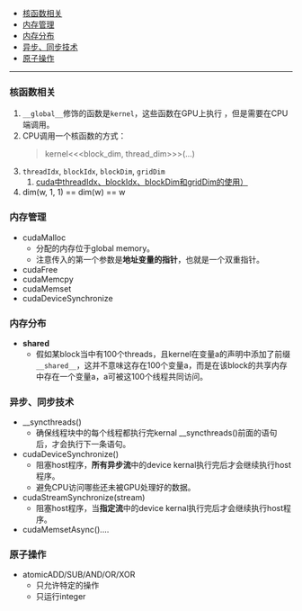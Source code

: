 <!-- GFM-TOC -->
- [核函数相关](#核函数相关)
- [内存管理](#内存管理)
- [内存分布](#内存分布)
- [异步、同步技术](#异步同步技术)
- [原子操作](#原子操作)
<!-- GFM-TOC -->
---


### 核函数相关
1. `__global__`修饰的函数是`kernel`，这些函数在GPU上执行 ，但是需要在CPU端调用。
2. CPU调用一个核函数的方式：
    > kernel<<<block_dim, thread_dim>>>(...)
3. `threadIdx`, `blockIdx`, `blockDim`, `gridDim`
   1. [cuda中threadIdx、blockIdx、blockDim和gridDim的使用）](https://zhuanlan.zhihu.com/p/544864997)
4. dim(w, 1, 1) == dim(w) == w


### 内存管理
* cudaMalloc
  * 分配的内存位于global memory。
  * 注意传入的第一个参数是**地址变量的指针**，也就是一个双重指针。
* cudaFree
* cudaMemcpy
* cudaMemset
* cudaDeviceSynchronize


### 内存分布
* __shared__
  * 假如某block当中有100个threads，且kernel在变量a的声明中添加了前缀`__shared__`，这并不意味这存在100个变量a，而是在该block的共享内存中存在一个变量a，a可被这100个线程共同访问。


### 异步、同步技术
* __syncthreads()
  * 确保线程块中的每个线程都执行完kernal __syncthreads()前面的语句后，才会执行下一条语句。
* cudaDeviceSynchronize()
  * 阻塞host程序，**所有异步流**中的device kernal执行完后才会继续执行host程序。
  * 避免CPU访问哪些还未被GPU处理好的数据。
* cudaStreamSynchronize(stream)
  * 阻塞host程序，当**指定流**中的device kernal执行完后才会继续执行host程序。
* cudaMemsetAsync()....


### 原子操作
* atomicADD/SUB/AND/OR/XOR
  * 只允许特定的操作
  * 只运行integer
